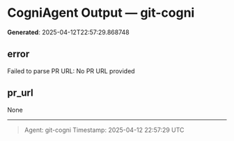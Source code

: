 # CogniAgent Output — git-cogni

**Generated**: 2025-04-12T22:57:29.868748

## error
Failed to parse PR URL: No PR URL provided

## pr_url
None

---
> Agent: git-cogni
> Timestamp: 2025-04-12 22:57:29 UTC